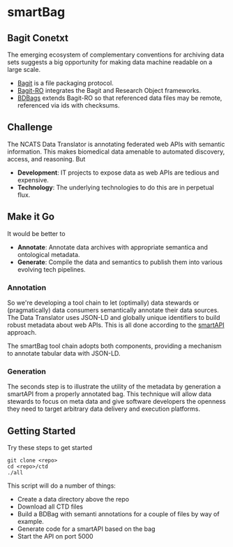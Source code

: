 # smartBag

## Bagit Conetxt

The emerging ecosystem of complementary conventions for archiving data sets suggests a big opportunity for making data machine readable on a large scale.

* [Bagit](https://en.wikipedia.org/wiki/BagIt) is a file packaging protocol.
* [Bagit-RO](https://github.com/ResearchObject/bagit-ro) integrates the Bagit and Research Object frameworks.
* [BDBags](http://bd2k.ini.usc.edu/tools/bdbag/) extends Bagit-RO so that referenced data files may be remote, referenced via ids with checksums.

## Challenge

The NCATS Data Translator is annotating federated web APIs with semantic information. This makes biomedical data amenable to automated discovery, access, and reasoning. But

* **Development**: IT projects to expose data as web APIs are tedious and expensive.
* **Technology**: The underlying technologies to do this are in perpetual flux.

## Make it Go

It would be better to

  * **Annotate**: Annotate data archives with appropriate semantica and ontological metadata.
  * **Generate**: Compile the data and semantics to publish them into various evolving tech pipelines.

### Annotation

So we're developing a tool chain to let (optimally) data stewards or (pragmatically) data consumers semantically annotate their data sources. The Data Translator uses JSON-LD and globally unique identifiers to build robust metadata about web APIs. This is all done according to the [smartAPI](http://smart-api.info/) approach.

The smartBag tool chain adopts both components, providing a mechanism to annotate tabular data with JSON-LD.

### Generation

The seconds step is to illustrate the utility of the metadata by generation a smartAPI from a properly annotated bag. This technique will allow data stewards to focus on meta data and give software developers the openness they need to target arbitrary data delivery and execution platforms.

## Getting Started

Try these steps to get started
```
git clone <repo> 
cd <repo>/ctd
./all
```

This script will do a number of things:

* Create a data directory above the repo
* Download all CTD files
* Build a BDBag with semanti annotations for a couple of files by way of example.
* Generate code for a smartAPI based on the bag
* Start the API on port 5000


